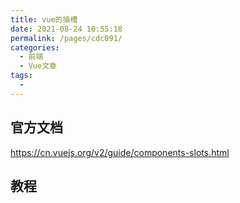 ```yaml
---
title: vue的插槽
date: 2021-08-24 10:55:18
permalink: /pages/cdc091/
categories:
  - 前端
  - Vue文章
tags:
  - 
---
```






## 官方文档

https://cn.vuejs.org/v2/guide/components-slots.html

## 教程

